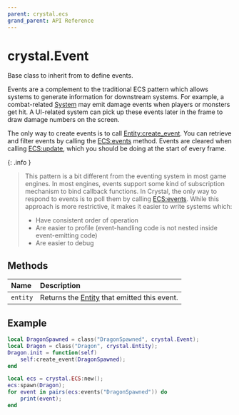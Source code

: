```yaml
---
parent: crystal.ecs
grand_parent: API Reference
---
```


# crystal.Event

Base class to inherit from to define events.

Events are a complement to the traditional ECS pattern which allows systems to generate information for downstream systems. For example, a combat-related [System](system) may emit damage events when players or monsters get hit. A UI-related system can pick up these events later in the frame to draw damage numbers on the screen.

The only way to create events is to call [Entity:create_event](entity_create_event). You can retrieve and filter events by calling the [ECS:events](ecs_events) method. Events are cleared when calling [ECS:update](ecs_update), which you should be doing at the start of every frame.

{: .info }

> This pattern is a bit different from the eventing system in most game engines. In most engines, events support some kind of subscription mechanism to bind callback functions. In Crystal, the only way to respond to events is to poll them by calling [ECS:events](ecs_events). While this approach is more restrictive, it makes it easier to write systems which:
>
> - Have consistent order of operation
> - Are easier to profile (event-handling code is not nested inside event-emitting code)
> - Are easier to debug

## Methods

| Name     | Description                                           |
| :------- | :---------------------------------------------------- |
| `entity` | Returns the [Entity](entity) that emitted this event. |

## Example

```lua
local DragonSpawned = class("DragonSpawned", crystal.Event);
local Dragon = class("Dragon", crystal.Entity);
Dragon.init = function(self)
	self:create_event(DragonSpawned);
end

local ecs = crystal.ECS:new();
ecs:spawn(Dragon);
for event in pairs(ecs:events("DragonSpawned")) do
	print(event);
end
```

